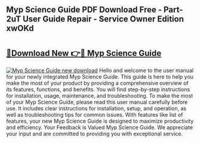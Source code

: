 ## Myp Science Guide PDF Download Free - Part-2uT User Guide Repair - Service Owner Edition xwOKd

# <h2><a href="http://bc47871.oget.top/?id=Myp+Science+Guide">🔗Download New 👉🔴 Myp Science Guide</a></h2>

[![Myp Science Guide new download](https://i.imgur.com/5g1atiW.png)](http://bc47871.oget.top/?id=Myp+Science+Guide)
Hello and welcome to the user manual for your newly integrated Myp Science Guide. This guide is here to help you make the most of your product by providing a comprehensive overview of its features, functions, and benefits. You will find step-by-step instructions for installation, usage, maintenance, and troubleshooting. To make the most of your Myp Science Guide, please read this user manual carefully before use. It includes clear instructions for installation, setup, and operation, as well as troubleshooting tips for common issues. With features like list of features, your new Myp Science Guide is designed to maximize productivity and efficiency. Your Feedback is Valued Myp Science Guide. We appreciate your input and are committed to providing you with exceptional service.
